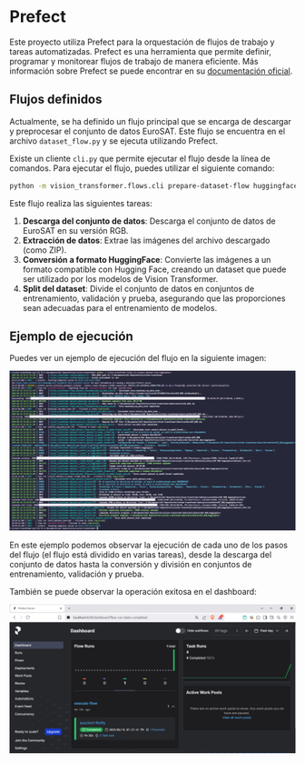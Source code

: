 # Prefect

Este proyecto utiliza Prefect para la orquestación de flujos de trabajo y tareas automatizadas. Prefect es una herramienta que permite definir, programar y monitorear flujos de trabajo de manera eficiente. Más información sobre Prefect se puede encontrar en su [documentación oficial](https://docs.prefect.io/).

## Flujos definidos

Actualmente, se ha definido un flujo principal que se encarga de descargar y preprocesar el conjunto de datos EuroSAT. Este flujo se encuentra en el archivo `dataset_flow.py` y se ejecuta utilizando Prefect.

Existe un cliente `cli.py` que permite ejecutar el flujo desde la línea de comandos. Para ejecutar el flujo, puedes utilizar el siguiente comando:

```bash
python -m vision_transformer.flows.cli prepare-dataset-flow huggingface
```

Este flujo realiza las siguientes tareas:

1. **Descarga del conjunto de datos**: Descarga el conjunto de datos de EuroSAT en su versión RGB.
2. **Extracción de datos**: Extrae las imágenes del archivo descargado (como ZIP).
3. **Conversión a formato HuggingFace**: Convierte las imágenes a un formato compatible con Hugging Face, creando un dataset que puede ser utilizado por los modelos de Vision Transformer.
4. **Split del dataset**: Divide el conjunto de datos en conjuntos de entrenamiento, validación y prueba, asegurando que las proporciones sean adecuadas para el entrenamiento de modelos.

## Ejemplo de ejecución

Puedes ver un ejemplo de ejecución del flujo en la siguiente imagen:

![Ejemplo de ejecución de flujo](./img/prefect-execution-example.png)

En este ejemplo podemos observar la ejecución de cada uno de los pasos del flujo (el flujo está dividido en varias tareas), desde la descarga del conjunto de datos hasta la conversión y división en conjuntos de entrenamiento, validación y prueba.

También se puede observar la operación exitosa en el dashboard:

![Dashboard de Prefect](./img/prefect-dashboard-example.png)
